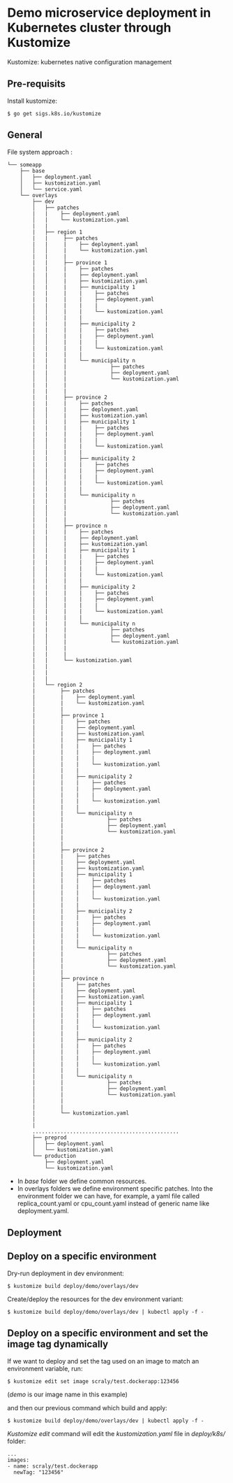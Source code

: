 # Demo microservice deployment in Kubernetes cluster through Kustomize

Kustomize: kubernetes native configuration management

## Pre-requisits

Install kustomize:

`$ go get sigs.k8s.io/kustomize`

## General

File system approach :

```
└── someapp
    ├── base
    │   ├── deployment.yaml
    │   ├── kustomization.yaml
    │   └── service.yaml
    └── overlays
        ├── dev
        │   ├── patches
        |   |    ├── deployment.yaml
        │   |    └── kustomization.yaml
        |   |
        |   ├── region 1
        |   |     ├── patches
        |   |     |    ├── deployment.yaml
        │   │     |    └── kustomization.yaml
        |   |     | 
        |   |     ├── province 1
        |   |     |    ├── patches
        |   |     |    ├── deployment.yaml
        │   │     |    ├── kustomization.yaml
        |   |     |    ├── municipality 1 
        |   |     |    |    ├── patches
        |   |     |    |    ├── deployment.yaml
        |   |     |    |    |
        │   │     |    |    └── kustomization.yaml
        |   |     |    |
        |   |     |    ├── municipality 2 
        |   |     |    |    ├── patches
        |   |     |    |    ├── deployment.yaml
        │   │     |    |    |
        |   |     |    |    └── kustomization.yaml
        |   |     |    |
        |   |     |    └── municipality n 
        |   |     |              ├── patches
        |   |     |              ├── deployment.yaml
        │   │     |              └── kustomization.yaml
        |   |     |
        |   |     |
        |   |     ├── province 2
        |   |     |    ├── patches
        |   |     |    ├── deployment.yaml
        │   │     |    ├── kustomization.yaml
        |   |     |    ├── municipality 1 
        |   |     |    |    ├── patches
        |   |     |    |    ├── deployment.yaml
        |   |     |    |    |
        │   │     |    |    └── kustomization.yaml
        |   |     |    |
        |   |     |    ├── municipality 2 
        |   |     |    |    ├── patches
        |   |     |    |    ├── deployment.yaml
        │   │     |    |    |
        |   |     |    |    └── kustomization.yaml
        |   |     |    |
        |   |     |    └── municipality n 
        |   |     |              ├── patches
        |   |     |              ├── deployment.yaml
        │   │     |              └── kustomization.yaml
        |   |     |
        |   |     ├── province n
        |   |     |    ├── patches
        |   |     |    ├── deployment.yaml
        │   │     |    ├── kustomization.yaml
        |   |     |    ├── municipality 1 
        |   |     |    |    ├── patches
        |   |     |    |    ├── deployment.yaml
        |   |     |    |    |
        │   │     |    |    └── kustomization.yaml
        |   |     |    |
        |   |     |    ├── municipality 2 
        |   |     |    |    ├── patches
        |   |     |    |    ├── deployment.yaml
        │   │     |    |    |
        |   |     |    |    └── kustomization.yaml
        |   |     |    |
        |   |     |    └── municipality n 
        |   |     |              ├── patches
        |   |     |              ├── deployment.yaml
        │   │     |              └── kustomization.yaml
        |   |     | 
        |   |     |
        |   |     └── kustomization.yaml
        |   |
        |   |
        |   |
        |   └── region 2
        |        ├── patches
        |        |    ├── deployment.yaml
        │        |    └── kustomization.yaml
        |        | 
        |        ├── province 1
        |        |    ├── patches
        |        |    ├── deployment.yaml
        │        |    ├── kustomization.yaml
        |        |    ├── municipality 1 
        |        |    |    ├── patches
        |        |    |    ├── deployment.yaml
        |        |    |    |
        │        |    |    └── kustomization.yaml
        |        |    |
        |        |    ├── municipality 2 
        |        |    |    ├── patches
        |        |    |    ├── deployment.yaml
        │        |    |    |
        |        |    |    └── kustomization.yaml
        |        |    |
        |        |    └── municipality n 
        |        |              ├── patches
        |        |              ├── deployment.yaml
        │        |              └── kustomization.yaml
        |        |
        |        |
        |        ├── province 2
        |        |    ├── patches
        |        |    ├── deployment.yaml
        │        |    ├── kustomization.yaml
        |        |    ├── municipality 1 
        |        |    |    ├── patches
        |        |    |    ├── deployment.yaml
        |        |    |    |
        │        |    |    └── kustomization.yaml
        |        |    |
        |        |    ├── municipality 2 
        |        |    |    ├── patches
        |        |    |    ├── deployment.yaml
        │        |    |    |
        |        |    |    └── kustomization.yaml
        |        |    |
        |        |    └── municipality n 
        |        |              ├── patches
        |        |              ├── deployment.yaml
        │        |              └── kustomization.yaml
        |        |
        |        ├── province n
        |        |    ├── patches
        |        |    ├── deployment.yaml
        │        |    ├── kustomization.yaml
        |        |    ├── municipality 1 
        |        |    |    ├── patches
        |        |    |    ├── deployment.yaml
        |        |    |    |
        │        |    |    └── kustomization.yaml
        |        |    |
        |        |    ├── municipality 2 
        |        |    |    ├── patches
        |        |    |    ├── deployment.yaml
        │        |    |    |
        |        |    |    └── kustomization.yaml
        |        |    |
        |        |    └── municipality n 
        |        |              ├── patches
        |        |              ├── deployment.yaml
        │        |              └── kustomization.yaml
        |        | 
        |        |
        |        └── kustomization.yaml
        |
        |
        ...............................................
        ├── preprod
        │   ├── deployment.yaml
        │   └── kustomization.yaml
        └── production
            ├── deployment.yaml
            └── kustomization.yaml
```

* In *base* folder we define common resources.
* In overlays folders we define environment specific patches. Into the environment folder we can have, for example, a yaml file called replica_count.yaml or cpu_count.yaml instead of generic name like deployment.yaml.

## Deployment

## Deploy on a specific environment

Dry-run deployment in dev environment:

`$ kustomize build deploy/demo/overlays/dev`

Create/deploy the resources for the dev environment variant:

`$ kustomize build deploy/demo/overlays/dev | kubectl apply -f -`

## Deploy on a specific environment and set the image tag dynamically

If we want to deploy and set the tag used on an image to match an environment variable, run:

`$ kustomize edit set image scraly/test.dockerapp:123456`

(*demo* is our image name in this example)

and then our previous command which build and apply:

`$ kustomize build deploy/demo/overlays/dev | kubectl apply -f -`

*Kustomize edit* command will edit the *kustomization.yaml* file in *deploy/k8s/* folder:

```
...
images:
- name: scraly/test.dockerapp
  newTag: "123456"
```